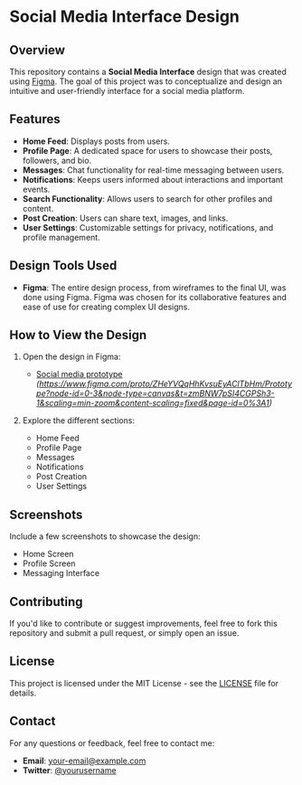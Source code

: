 # Social Media Interface Design

## Overview

This repository contains a **Social Media Interface** design that was created using [Figma](https://www.figma.com). The goal of this project was to conceptualize and design an intuitive and user-friendly interface for a social media platform.

## Features

- **Home Feed**: Displays posts from users.
- **Profile Page**: A dedicated space for users to showcase their posts, followers, and bio.
- **Messages**: Chat functionality for real-time messaging between users.
- **Notifications**: Keeps users informed about interactions and important events.
- **Search Functionality**: Allows users to search for other profiles and content.
- **Post Creation**: Users can share text, images, and links.
- **User Settings**: Customizable settings for privacy, notifications, and profile management.

## Design Tools Used

- **Figma**: The entire design process, from wireframes to the final UI, was done using Figma. Figma was chosen for its collaborative features and ease of use for creating complex UI designs.

## How to View the Design

1. Open the design in Figma:
   - [Social media prototype](#) _(https://www.figma.com/proto/ZHeYVQqHhKvsuEyAClTbHm/Prototype?node-id=0-3&node-type=canvas&t=zmBNW7pSI4CGPSh3-1&scaling=min-zoom&content-scaling=fixed&page-id=0%3A1)_

2. Explore the different sections:
   - Home Feed
   - Profile Page
   - Messages
   - Notifications
   - Post Creation
   - User Settings

## Screenshots

Include a few screenshots to showcase the design:
- Home Screen
- Profile Screen
- Messaging Interface

## Contributing

If you'd like to contribute or suggest improvements, feel free to fork this repository and submit a pull request, or simply open an issue.

## License

This project is licensed under the MIT License - see the [LICENSE](LICENSE) file for details.

## Contact

For any questions or feedback, feel free to contact me:
- **Email**: your-email@example.com
- **Twitter**: [@yourusername](https://twitter.com/yourusername)

